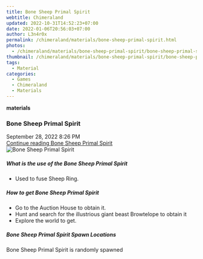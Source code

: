 ```yaml
---
title: Bone Sheep Primal Spirit
webtitle: Chimeraland
updated: 2022-10-31T14:52:23+07:00
date: 2022-01-06T20:56:03+07:00
author: L3n4r0x
permalink: /chimeraland/materials/bone-sheep-primal-spirit.html
photos:
  - /chimeraland/materials/bone-sheep-primal-spirit/bone-sheep-primal-spirit.webp
thumbnail: /chimeraland/materials/bone-sheep-primal-spirit/bone-sheep-primal-spirit.webp
tags:
  - Material
categories:
  - Games
  - Chimeraland
  - Materials
---
```


<section id="bootstrap-wrapper"><link rel="stylesheet" href="https://cdn.statically.io/gh/dimaslanjaka/Web-Manajemen/40ac3225/css/bootstrap-4.5-wrapper.css"/><div class="row g-0 border rounded overflow-hidden flex-md-row mb-4 shadow-sm position-relative"><div class="col p-4 d-flex flex-column position-static"><strong class="d-inline-block mb-2 text-success">materials</strong><h3 class="mb-0">Bone Sheep Primal Spirit</h3><div class="mb-1 text-muted">September 28, 2022 8:26 PM</div><a href="#" class="stretched-link d-none">Continue reading Bone Sheep Primal Spirit</a></div><div class="col-auto d-none d-lg-block"><img src="/chimeraland/materials/bone-sheep-primal-spirit/bone-sheep-primal-spirit.webp" alt="Bone Sheep Primal Spirit"/></div></div><div class="row"><div class="col-lg-6 col-12 mb-2"><div class="card"><div class="card-body"><h5 class="card-title">What is the use of the Bone Sheep Primal Spirit</h5><div class="card-text"><ul><li>Used to fuse Sheep Ring.</li></ul></div></div></div></div><div class="col-lg-6 col-12 mb-2"><div class="card"><div class="card-body"><h5 class="card-title">How to get Bone Sheep Primal Spirit</h5><div class="card-text"><ul><li>Go to the Auction House to obtain it.</li><li>Hunt and search for the illustrious giant beast Browtelope to obtain it</li><li>Explore the world to get.</li></ul></div></div></div></div><div class="col-12 mb-2"><h5>Bone Sheep Primal Spirit Spawn Locations</h5><p>Bone Sheep Primal Spirit is randomly spawned</p></div></div></section>